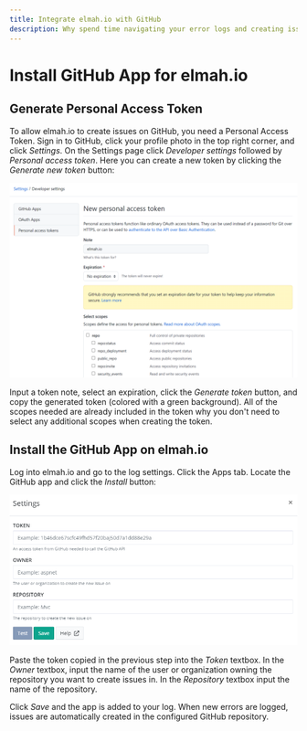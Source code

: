 ```yaml
---
title: Integrate elmah.io with GitHub
description: Why spend time navigating your error logs and creating issues in GitHub manually? Using elmah.io and our integration with GitHub we maintain your list of bugs.
---
```


# Install GitHub App for elmah.io

## Generate Personal Access Token

To allow elmah.io to create issues on GitHub, you need a Personal Access Token. Sign in to GitHub, click your profile photo in the top right corner, and click *Settings*. On the Settings page click *Developer settings* followed by *Personal access token*. Here you can create a new token by clicking the *Generate new token* button:

![OAuth Tokens Page](/images/apps/github/generate_token.png)

Input a token note, select an expiration, click the *Generate token* button, and copy the generated token (colored with a green background). All of the scopes needed are already included in the token why you don't need to select any additional scopes when creating the token.

## Install the GitHub App on elmah.io

Log into elmah.io and go to the log settings. Click the Apps tab. Locate the GitHub app and click the *Install* button:

![Install GitHub App](/images/apps/github/install_github.png)

Paste the token copied in the previous step into the *Token* textbox. In the *Owner* textbox, input the name of the user or organization owning the repository you want to create issues in. In the *Repository* textbox input the name of the repository.

Click *Save* and the app is added to your log. When new errors are logged, issues are automatically created in the configured GitHub repository.
